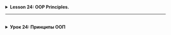 <details style="padding-top: 18px">
  <summary><b>Lesson 24: OOP Principles.</b></summary>

<details style="padding-top: 18px">
  <summary><b>Lesson 23: OOP Principles. Encapsulation</b></summary>

<details style="padding-top: 18px">
  <summary>1. What is Encapsulation?</summary>

## **What is Encapsulation?**

### **Definition and Importance of Encapsulation**

🔹 **Encapsulation** is one of the key principles of OOP, which means **hiding internal object data** and **restricting
access to it**.

The main goals of encapsulation:  
✔️ **Data Protection** – preventing direct modification of important object fields.  
✔️ **Access Control** – data can only be changed through methods.  
✔️ **Code Flexibility** – internal logic can be modified without affecting other parts of the code.

**Example without encapsulation (bad practice):**

```java
class BankAccount {
    String owner;
    double balance;
}
```

Here, **balance** is public and can be changed from outside without restrictions:

```java
BankAccount account = new BankAccount();
account.balance =-1000; // Error: Can set a negative balance!
```

To prevent such issues, we use **encapsulation**.

### **Analogy: File Access on a Computer**

Imagine your computer is a **class**, and the files on it have **different access levels**:

| **Modifier** | **Analogy on a Computer**                                 | **Who Can Open the File?**          |
|--------------|-----------------------------------------------------------|-------------------------------------|
| `private`    | **Personal documents**                                    | Only the computer owner             |
| `default`    | **Work files in a local network**                         | Only colleagues in the same network |
| `protected`  | **Shared folder with a password**                         | Family members or selected users    |
| `public`     | **File on the internet (Google Docs with public access)** | Anyone on the internet              |

🔹 **Examples:**

- **`private`** – Your personal diary, which no one can open without a password.
- **`default`** – Files in an office network, accessible only to employees.
- **`protected`** – Family photos in the cloud, available only with a password.
- **`public`** – An open article on the internet, accessible to everyone.

### **Protecting Data with Access Modifiers**

In Java, **access modifiers** are used for encapsulation, controlling which parts of the code can interact with an
object's fields and methods.

| **Modifier** | **Accessible Inside Class** | **Accessible Inside Package** | **Accessible in Subclasses** | **Accessible in Other Classes** |
|--------------|-----------------------------|-------------------------------|------------------------------|---------------------------------|
| `private`    | ✅ Yes                       | ❌ No                          | ❌ No                         | ❌ No                            |
| `default`    | ✅ Yes                       | ✅ Yes                         | ❌ No                         | ❌ No                            |
| `protected`  | ✅ Yes                       | ✅ Yes                         | ✅ Yes                        | ❌ No                            |
| `public`     | ✅ Yes                       | ✅ Yes                         | ✅ Yes                        | ✅ Yes                           |

**How to properly protect data?**  
✔️ Use `private` for fields (so they cannot be modified directly).  
✔️ Provide access to data via **getters and setters**.  
✔️ Allow modifications only through methods with validation.

Example of **data encapsulation** in the `BankAccount` class:

```java
class BankAccount {
    private String owner;
    private double balance;

    public BankAccount(String owner, double initialBalance) {
        this.owner = owner;
        if (initialBalance >= 0) {
            this.balance = initialBalance;
        } else {
            this.balance = 0;
            System.out.println("Balance cannot be negative. Set to 0.");
        }
    }

    public double getBalance() {
        return balance;
    }

    public void deposit(double amount) {
        if (amount > 0) {
            balance += amount;
            System.out.println("Deposited: " + amount);
        } else {
            System.out.println("Deposit amount must be positive.");
        }
    }

    public void withdraw(double amount) {
        if (amount > 0 && amount <= balance) {
            balance -= amount;
            System.out.println("Withdrawn: " + amount);
        } else {
            System.out.println("Insufficient funds or invalid amount.");
        }
    }
}
```

Now, `balance` cannot be modified directly:

```java
BankAccount account = new BankAccount("Alice", 500);
account.

deposit(200);
account.

withdraw(1000); // Error: Insufficient funds
```

---

### **Real-World Analogy: Bank Account**

Imagine you have a **bank account**.

- You **cannot** simply set the balance by writing `balance = 100000;`
- The balance can **increase** only through deposits.
- The balance can **decrease** only through withdrawals.
- You cannot go into negative balance unless the bank allows overdrafts.

🔹 **The `BankAccount` class works the same way!** It hides `balance` and allows access to it **only through methods**
that validate operations.

## **Summary**

✅ **Encapsulation** protects data and controls access to it.  
✅ Class fields should be `private`, and access to them should be provided through methods.  
✅ **Analogy** – a bank account: access to the balance is only possible through transactions.

</details>

--------

<details style="padding-top: 18px">
  <summary>2. Access Modifiers in Java</summary>

## **Access Modifiers in Java**

### **What Are Access Modifiers?**
🔹 **Access modifiers** are keywords in Java that define **the level of visibility and accessibility** of classes, methods, and fields in a program.

**Why are they important?**  
✔️ Allow **control over data access**.  
✔️ Protect **internal class logic** from misuse.  
✔️ Improve **code structure and readability**.

Java provides **four main access modifiers**:

| **Modifier**  | **Visible Inside Class** | **Visible in Package** | **Visible in Subclasses** | **Visible in Other Classes** |
|--------------|----------------------|----------------------|----------------------|----------------------|
| `private`    | ✅ Yes | ❌ No | ❌ No | ❌ No |
| `default` (no modifier) | ✅ Yes | ✅ Yes | ❌ No | ❌ No |
| `protected`  | ✅ Yes | ✅ Yes | ✅ Yes | ❌ No |
| `public`     | ✅ Yes | ✅ Yes | ✅ Yes | ✅ Yes |

---

### **Explanation of Modifiers with Examples**

#### **1. `private` – Full Control Inside the Class**
🔹 **Accessible only within the class itself**.  
🔹 Completely **hides data** from other classes.  
🔹 Used to **protect important data**, such as passwords or account balances.

**Example:**
```java
class User {
    private String password;

    public User(String password) {
        this.password = password;
    }

    private void encryptPassword() {
        System.out.println("Encrypting password...");
    }
}
```

**❌ Error: You cannot access `password` or call `encryptPassword()` from another class.**

---

#### **2. `default` (package-private) – Access Within the Same Package**
🔹 **Accessible within the same package**, but **not in other packages**.  
🔹 If **no modifier is specified**, `default` is used.  
🔹 Useful for classes that should interact **only within a module**.

**Example:**
```java
class PackageClass {
    String message = "Accessible only within this package!";
}
```

If another class **in the same package** tries to access `message`, it will work:  
```java
PackageClass obj = new PackageClass();
System.out.println(obj.message); // Works!
```

However, if the class is in **a different package**, access **will not be allowed**.

---

#### **3. `protected` – Access in Package + Inheritance**
🔹 Accessible to **all classes in the package** + **subclasses in other packages**.  
🔹 Allows **protected inheritance**: data is hidden from others but available to child classes.

**Example:**
```java
class Parent {
    protected String familySecret = "Family secret";
}
```

```java
class Child extends Parent {
    void revealSecret() {
        System.out.println(familySecret); // Works!
    }
}
```

If `Child` is in **a different package** but **inherits from Parent**, it can access `protected` fields.

---

#### **4. `public` – Full Access Anywhere**
🔹 **Accessible in any class and package**.  
🔹 Used for **public APIs and interfaces** that should be available everywhere.

**Example:**
```java
public class PublicClass {
public String greeting = "Hello, world!";
}
```

Any code can access `greeting`:  
```java
PublicClass obj = new PublicClass();
System.out.println(obj.greeting); // Works!
```

---

### **When and Why to Use Each Modifier?**

| **Modifier**  | **When to Use?** |
|--------------|--------------------------|
| `private`    | For **hidden data**, such as passwords, balances, internal methods. |
| `default`    | When a class or method **should not be visible outside the package**. |
| `protected`  | When you need to **allow subclass access** but hide from others. |
| `public`     | When **a method or class should be accessible to everyone** (e.g., API). |

---

## **Summary**
✅ **Access modifiers** manage data visibility in Java.  
✅ **`private`** protects data inside the class.  
✅ **`default`** works only within the same package.  
✅ **`protected`** is accessible to subclasses, even in other packages.  
✅ **`public`** allows unrestricted access everywhere.

🚀 **Next, we'll practice choosing the right access modifiers for various classes!**


<details style="padding-top: 18px">
  <summary>Practice</summary>

### **Task: Choose the Right Access Modifiers**

Below are several classes with fields that currently have no access modifiers.  
Your task is to **assign appropriate modifiers (`public`, `private`, `protected`)** based on logic and encapsulation
principles.

---

```java
// TODO: Assign access modifiers to the fields based on best practices.

class UserAccount {
    String username;
    String password;
    String email;
    int age;
}
```

---

```java
// TODO: Assign access modifiers to the fields.

class BankAccount {
    String accountNumber;
    double balance;
    String ownerName;
}
```

---

```java
// TODO: Assign access modifiers to the fields.

class Product {
    String name;
    double price;
    int stock;
}
```

---

```java
// TODO: Assign access modifiers to the fields.

class Car {
    String brand;
    String model;
    int speed;
    double fuelLevel;
}
```

---

```java
// TODO: Assign access modifiers to the fields.

class LibraryBook {
    String title;
    String author;
    boolean isAvailable;
    String borrowerName;
}
```

---

```java
// TODO: Assign access modifiers to the fields.

class Order {
    int orderId;
    String customerName;
    double totalAmount;
    String status;
}
```

---

```java
// TODO: Assign access modifiers to the fields.

class Flight {
    String flightNumber;
    String destination;
    int availableSeats;
    String departureTime;
}
```

---

```java
// TODO: Assign access modifiers to the fields.

class ChatMessage {
    String sender;
    String receiver;
    String text;
    String timestamp;
}
```

---

### **Instructions:**

1. Review the fields in each class and decide which ones should be **`private`**, **`protected`**, or **`public`**.
2. Consider **which fields should be hidden (private)** and which should remain accessible.
3. Modify the classes accordingly.

🚀 **This exercise will help you understand how to properly encapsulate data in Java!**
</details>
</details>

--------

<details style="padding-top: 18px">
  <summary><b>3. Getters and Setters</b></summary>

## **Getters and Setters in Java**

### **Why is Direct Access to Fields Bad Practice?**

🔹 **Direct access to fields (`public`) breaks encapsulation** and allows uncontrolled modifications.  
🔹 If fields are public, **any class can change them without restrictions**, leading to potential errors.  
🔹 Getters and setters **allow validation** before changing field values.

**Example of Bad Practice (No Encapsulation):**  
```java
class BankAccount {
    public double balance;
}
```

Here, any class can modify `balance` without control:  
```java
BankAccount account = new BankAccount();
account.balance = -1000; // ❌ Incorrect! The balance should not be negative.
```

To avoid such problems, **we use getters and setters**.

---

### **Implementing Getters and Setters**

🔹 **Getter (`get`)** – a method that allows reading the value of a private field.  
🔹 **Setter (`set`)** – a method that allows modifying the value with validation.

**Example: Correct Implementation Using Getters and Setters**  
```java
class BankAccount {
private double balance;

    public double getBalance() { // Getter
        return balance;
    }

    public void setBalance(double balance) { // Setter
        if (balance >= 0) {
            this.balance = balance;
        } else {
            System.out.println("❌ Balance cannot be negative!");
        }
    }
}
```

Now, an external class **cannot** modify `balance` directly but can use `setBalance()`, which includes validation.

**Usage:**  
```java
BankAccount account = new BankAccount();
account.setBalance(500);  // ✅ Correct
account.setBalance(-100); // ❌ Will print "Balance cannot be negative!"
System.out.println(account.getBalance()); // Prints 500
```



### **Example: `BankAccount` with Controlled Balance Modification**

A more advanced example where we also add `deposit()` and `withdraw()` methods.

```java
class BankAccount {
private double balance;

    public BankAccount(double initialBalance) {
        if (initialBalance >= 0) {
            this.balance = initialBalance;
        } else {
            System.out.println("❌ Initial balance cannot be negative. Setting to 0.");
            this.balance = 0;
        }
    }

    public double getBalance() { // Getter
        return balance;
    }

    public void deposit(double amount) {
        if (amount > 0) {
            balance += amount;
            System.out.println("✅ Deposited: " + amount);
        } else {
            System.out.println("❌ Deposit amount must be positive.");
        }
    }

    public void withdraw(double amount) {
        if (amount > 0 && amount <= balance) {
            balance -= amount;
            System.out.println("✅ Withdrawn: " + amount);
        } else {
            System.out.println("❌ Insufficient funds or invalid amount.");
        }
    }
}
```

**Usage:**  
```java
BankAccount account = new BankAccount(100);
account.deposit(50);
account.withdraw(200); // ❌ Insufficient funds
System.out.println("Balance: " + account.getBalance()); // ✅ 150
```

---

## **Summary**
✅ **Getters** allow reading private fields safely.  
✅ **Setters** validate data before modifying fields.  
✅ Encapsulation prevents **direct field modification**, reducing errors.

</details>

-------

<details style="padding-top: 18px">
  <summary><b>4. Practice: Getters, Setters, and `this`</b></summary>

## **Task: Implement Getters and Setters**

### **Exercise Goals**
✔️ Learn to use **getters and setters** to access private fields.  
✔️ Understand how **validation** in setters helps protect data.  
✔️ Practice using **the `this` keyword** to distinguish local variables from class fields.

---

### **Part 1: Basic Getters and Setters**
🔹 In the first two classes, you need to **implement simple getters and setters** without validation.

---

```java
// TODO: Add getters and setters for all fields.
class Book {
    private String title;
    private String author;
    private int pages;
}
```

---

```java
// TODO: Add getters and setters for all fields.
class User {
    private String username;
    private String email;
    private int age;
}
```

---

### **Part 2: Getters, Setters, and Validation**
🔹 In the next classes, you need to **implement getters and setters with validation**.

---

```java
// TODO: Implement getters and setters with validation.
// 1. The `balance` field cannot be negative.
// 2. The `accountNumber` field should not be changed after the object is created.
class BankAccount {
    private String accountNumber;
    private double balance;
}
```

---

```java
// TODO: Implement getters and setters with validation.
// 1. The `temperature` field must be within the range of -100 to 100 degrees.
// 2. The `condition` field can only be "Sunny", "Rainy", "Cloudy", or "Snowy".
class WeatherReport {
    private double temperature;
    private String condition;
}
```

---

```java
// TODO: Implement getters and setters with validation.
// 1. The `rating` field must be between 1 and 5.
// 2. The `reviewText` field cannot be empty.
class ProductReview {
    private String productName;
    private int rating;
    private String reviewText;
}
```

---

## **Instructions**
1. **Add getters and setters** in each class.
2. **In the first two classes (`Book`, `User`), getters and setters should simply return and set values.**
3. **In the other classes (`BankAccount`, `WeatherReport`, `ProductReview`), add validation in setters.**
4. Use **`this`** in setters to differentiate local variables from class fields.

</details>
</details>

<details style="padding-top: 18px">
  <summary><b>Lesson 24: OOP Principles. Inheritance</b></summary>

<details style="padding-top: 18px">
  <summary>1. What is Inheritance?</summary>

## **What is Inheritance?**

### **Theoretical Foundations of Inheritance**

🔹 **Inheritance** is one of the four key principles of Object-Oriented Programming (OOP). It allows **creating new classes based on existing ones**, reusing their properties and methods.

🔹 In Java, inheritance is implemented using the **`extends` keyword**. This means that a new class (child class) **inherits** functionality from a parent class while also being able to add its own unique methods and properties.

---

### **Why is Inheritance Important?**

🟢 **1. Reducing Code Duplication**  
Imagine you have multiple classes describing similar objects. Instead of copying the same code into each of them, you can extract **common properties and methods** into a parent class.

🟢 **2. Logical Grouping of Objects**  
Inheritance helps structure the code by creating a **class hierarchy**, making the program more readable and understandable.

🟢 **3. Easier Maintenance and Scalability**  
If you need to modify a common behavior, you can simply **change the code in the parent class**, and the update will automatically apply to all child classes.

🟢 **4. Ability to Override Behavior**  
A child class can **modify (override) the methods of the parent class** if it needs to function differently.

---

### **How Is Inheritance Used?**

Suppose we are developing a system for managing **smart devices**, such as smartphones, tablets, and smartwatches.  
All of these devices share **common characteristics** (screen, battery, processor) and **functions** (turning on/off).

**How can we describe them?**  
❌ **Without inheritance:** We would have to duplicate the code in each class.  
✔ **With inheritance:** We can create a **base class `SmartDevice`** and then extend it with  
`Smartphone`, `Tablet`, and `SmartWatch`.

---

### **Real-Life Analogy: Smart Devices**

📱 **Smartphones**, ⌚ **smartwatches**, and 💻 **tablets** are all **smart devices** that share **common properties**:

- **Screen**
- **Processor**
- **Operating system**
- **Battery charging capability**

However, each of them has **unique functions**:

- **Smartphone** – can make calls.
- **Tablet** – ideal for working with documents and drawing.
- **Smartwatch** – tracks physical activity.

We can create a **general `SmartDevice` class** and then extend it with **`Smartphone`**, **`Tablet`**, and **`SmartWatch`**, adding additional methods specific to each.

---

### **Conclusion**

✅ **Inheritance** helps eliminate code duplication and simplifies program maintenance.  
✅ **It helps group classes** into a logical structure.  
✅ **It simplifies functional expansion** – new devices can be added easily by inheriting from `SmartDevice`.  
✅ **It allows modifying general logic** in one place – a change in the parent class automatically affects all child classes.

</details>

-------

<details style="padding-top: 18px">
  <summary>2. Implementing Inheritance in Java</summary>

## **Implementing Inheritance in Java**

### **The `extends` Keyword: How to Create a Subclass**

🔹 In Java, inheritance is implemented using the **`extends` keyword**, which indicates that **a new class (child class) inherits functionality from a parent class**.  
🔹 The child class receives **all public and protected (`protected`) fields and methods** from the parent class.  
🔹 The child class can:  
✔ **Use** inherited properties and methods.  
✔ **Extend** the parent class with new properties and methods.  
✔ **Override** (modify) inherited methods if different behavior is needed.

**Basic inheritance syntax:**
```java
class ParentClass {
// Fields and methods of the parent class
}

class ChildClass extends ParentClass {
// Additional properties and methods of the child class
}
```

---

### **Inheriting Fields and Methods from a Superclass**

Let's assume we have a **base class `SmartDevice`**, which defines the essential characteristics of smart devices.  
All **smartphones, tablets, and smartwatches** have **a brand, model, and basic power-on functionality**.

**Parent class `SmartDevice`:**
```java
class SmartDevice {
    String brand;
    String model;

    void powerOn() {
        System.out.println(model + " is turning on...");
    }
}
```
Now, we will create **child classes** that inherit this functionality and add their own features.

---

### **Example: `SmartDevice` and Its Subclasses (`Smartphone`, `Tablet`, `SmartWatch`)**

**1. Inheriting `Smartphone` from `SmartDevice`**  
A smartphone can **make calls**, while also inheriting all properties and methods of `SmartDevice`.

```java
class Smartphone extends SmartDevice {
    void makeCall(String number) {
        System.out.println("Calling " + number);
    }
}
```

**2. Inheriting `Tablet` from `SmartDevice`**  
A tablet inherits `SmartDevice` properties and adds a feature to draw on the screen.

```java
class Tablet extends SmartDevice {
    void drawOnScreen() {
        System.out.println("Drawing on the screen...");
    }
}
```

**3. Inheriting `SmartWatch` from `SmartDevice`**  
A smartwatch can display the time while also inheriting basic characteristics.

```java
class SmartWatch extends SmartDevice {
    void showTime() {
        System.out.println("Current time: 12:30");
    }
}
```

---

### **Using Inheritance in a Program**

Now, let's create objects of different devices and test their functionality.

```java
public class Main {
    public static void main(String[] args) {
        Smartphone phone = new Smartphone();
        phone.brand = "Samsung";
        phone.model = "Galaxy S22";
        phone.powerOn(); // Method from the parent class
        phone.makeCall("+123456789"); // Method from the child class

        Tablet tablet = new Tablet();
        tablet.brand = "Apple";
        tablet.model = "iPad Pro";
        tablet.powerOn();
        tablet.drawOnScreen();

        SmartWatch watch = new SmartWatch();
        watch.brand = "Garmin";
        watch.model = "Forerunner 955";
        watch.powerOn();
        watch.showTime();
    }
}
```

**Console Output:**
```  
Galaxy S22 is turning on...  
Calling +123456789  
iPad Pro is turning on...  
Drawing on the screen...  
Forerunner 955 is turning on...  
Current time: 12:30  
```

---

### **Summary**
✅ **The `extends` keyword** allows creating child classes that inherit the properties and methods of a parent class.  
✅ **Objects of child classes can use inherited methods and add new ones.**  
✅ **The example with `SmartDevice`** demonstrated how to easily expand the functionality of a base class.

🚀 **Next, we will explore how to override inherited methods and use the `super` keyword!**
</details>

--------

<details style="padding-top: 18px">
  <summary>3. Multilevel Inheritance</summary>

## **Multilevel Inheritance**

### **What is Multilevel Inheritance?**

🔹 **Multilevel inheritance** is when **one subclass inherits from another**, creating a **chain of classes**.  
🔹 Each successive class **extends or modifies the functionality** of the previous one while inheriting all its properties and methods.  
🔹 Java allows **deep inheritance hierarchies**, but excessively long chains can make the code harder to manage.

---

### **When to Use Multilevel Inheritance?**

✅ When **classes are logically related** and extend each other's functionality.  
✅ When **code duplication needs to be minimized** by structuring classes properly.  
✅ When each level of inheritance **adds a new layer of functionality**.

❌ **Avoid multilevel inheritance** if simpler inheritance is sufficient. Deep hierarchies can make maintenance more difficult.

---

### **How `Smartphone` Can Inherit `MusicPlayer` and `Camera`**

Let’s consider an example with smart devices.  
A smartphone **can play music (MusicPlayer)** and **take photos (Camera)**.

However, Java **does not support multiple inheritance for classes**.  
Solution: **Use multilevel inheritance**, where:

- `MusicPlayer` – the base class that plays music.
- `Camera` extends `MusicPlayer` and adds photography functionality.
- `SmartDevice` extends `Camera` and contains common smart device functions.
- `Smartphone` extends `SmartDevice`, combining all features.

```
MusicPlayer → Camera → SmartDevice → Smartphone

```

---

### **Example: Multilevel Inheritance in Code**

#### **1. Base Class `MusicPlayer`**
This class handles music playback.

```java
class MusicPlayer {
    void playMusic() {
        System.out.println("Playing music...");
    }
}
```

---

#### **2. Class `Camera`, Inheriting from `MusicPlayer`**
Adds the ability to take photos while keeping music playback.

```java
class Camera extends MusicPlayer {
    void takePhoto() {
        System.out.println("Photo taken!");
    }
}
```

---

#### **3. Class `SmartDevice`, Inheriting from `Camera`**
Adds common properties of all smart devices.

```java
class SmartDevice extends Camera {
    String brand;
    String model;

    void powerOn() {
        System.out.println(model + " is turning on...");
    }
}
```

---

#### **4. Class `Smartphone`, Inheriting from `SmartDevice`**
The final class that combines all functionalities.

```java
class Smartphone extends SmartDevice {
    void makeCall(String number) {
        System.out.println("Calling " + number);
    }
}
```

---

### **Using Multilevel Inheritance**

Now, let's create a `Smartphone` object and test all the functions inherited from different classes.

```java
public class Main {
    public static void main(String[] args) {
        Smartphone phone = new Smartphone();
        phone.brand = "Samsung";
        phone.model = "Galaxy S22";

        phone.powerOn();    // Method from SmartDevice
        phone.playMusic();  // Method from MusicPlayer
        phone.takePhoto();  // Method from Camera
        phone.makeCall("+123456789");  // Method from Smartphone
    }
}
```

**Console Output:**
```  
Galaxy S22 is turning on...  
Playing music...  
Photo taken!  
Calling +123456789  
```

---

### **Summary**
✅ **Multilevel inheritance** allows building **logical hierarchies**, where each class extends the previous one.  
✅ **The class chain** `MusicPlayer → Camera → SmartDevice → Smartphone` demonstrates how to combine functions in a single class.  
✅ **Each level adds new functionality**, making code reuse easier.

🚀 **Next, we will explore method overriding using `super`!**
</details>

--------

<details style="padding-top: 18px">
  <summary>4. Method Overriding and the `super` Keyword</summary>

## **Method Overriding and the `super` Keyword**

### **What is Method Overriding?**

🔹 **Overriding** is a process where **a child class changes the implementation of a method inherited from a parent class**.  
🔹 It is used when the method’s behavior in the parent class **is not suitable** for the child class.  
🔹 The method in the child class **must have the same name, parameters, and return type**, but with a different implementation.  
🔹 In Java, the `@Override` annotation is recommended (but not mandatory) when overriding a method.

**Example syntax:**
```java
class Parent {
    void showMessage() {
        System.out.println("Message from the parent class");
    }
}

class Child extends Parent {
    @Override
    void showMessage() {
        System.out.println("Message from the child class");
    }
}
```

---

### **Using `super` to Call Parent Class Methods**

🔹 The **`super`** keyword allows a child class to **call a method from the parent class**, even if it has been overridden.  
🔹 `super` can be used **inside an overridden method** to preserve part of the parent class’s functionality.  
🔹 It can also be used in **constructors** to call the parent class’s constructor.

---

### **Example: Overriding `takePhoto()` in `Smartphone` While Keeping `Camera` Functionality**

In the previous example, the `Camera` class **can take photos**, but `Smartphone` should be able to **apply filters** when taking a picture.

We use **`super.takePhoto()`** to first execute the parent class’s method and then add new functionality.

#### **1. Parent Class `Camera`**
```java
class Camera {
    void takePhoto() {
        System.out.println("Photo taken!");
    }
}
```

---

#### **2. Child Class `Smartphone`, Overriding `takePhoto()`**
```java
class Smartphone extends Camera {
    @Override
    void takePhoto() {
        super.takePhoto(); // Calls the parent class's method
        System.out.println("Filter applied to the photo!");
    }
}
```

---

### **Using `super` in Constructors**

🔹 The **`super()`** keyword is used to call **a parent class constructor** from the child class.  
🔹 This is useful when the parent class **requires mandatory parameters** that need to be passed when creating an object.

#### **Example: `SmartDevice` with a Constructor**
```java
class SmartDevice {
    String brand;
    String model;

    SmartDevice(String brand, String model) {
        this.brand = brand;
        this.model = model;
    }
}
```
---

#### **Child Class `Smartphone`, Using `super()` in the Constructor**
```java
class Smartphone extends SmartDevice {
    Smartphone(String brand, String model) {
        super(brand, model); // Calls the parent class constructor
    }

    void showInfo() {
        System.out.println("Device: " + brand + " " + model);
    }
}
```

---

### **Using Overridden Methods and `super` in a Program**
```java
public class Main {
    public static void main(String[] args) {
        Smartphone phone = new Smartphone("Apple", "iPhone 15");
        phone.showInfo(); // Displays device information

        phone.takePhoto(); // Overridden method with super call
    }
}
```

**Console Output:**
```  
Device: Apple iPhone 15  
Photo taken!  
Filter applied to the photo!  
```

---

### **Summary**
✅ **Methods can be overridden in a child class** if their logic needs to be modified.  
✅ **The `super` keyword** allows calling a **parent class method**, preserving its behavior.  
✅ **`super()` in constructors** helps pass parameters from a child class to a parent class.



<details style="padding-top: 18px">
  <summary>Task 1: Employee Management System</summary>

## **Task: Inheritance in a Corporate System**

🔹 In this task, you need to create a class hierarchy describing employees in a company.  
🔹 **Step 1:** Create a base class `Employee`, which will contain general characteristics.  
🔹 **Step 2:** Create subclasses `Manager`, `Developer`, and `Intern`, adding specific properties and methods.  
🔹 **Step 3:** Override the `work()` method in each subclass.

---

### **Step 1: Creating the Base Class `Employee`**
✔ Fields: `name` (employee name), `position` (job title), and `salary` (salary).  
✔ Method `work()`, which simply prints `"The employee is performing their duties."`.

---

### **Step 2: Creating Subclasses `Manager`, `Developer`, `Intern`**
✔ `Manager` – adds `teamSize` (number of team members) and a method `conductMeeting()`.  
✔ `Developer` – adds `programmingLanguage` (programming language).  
✔ `Intern` – adds `internshipDuration` (internship duration in months).

---

### **Step 3: Overriding the `work()` Method**
✔ `Manager`’s `work()` method prints `"The manager is leading the team and conducting meetings."`.  
✔ `Developer`’s `work()` method prints `"The developer is writing code in {programming_language}."`.  
✔ `Intern`’s `work()` method prints `"The intern is learning and assisting the team."`.

🚀 **Bonus:**  
✔ In `Manager`, use `super.work()` so that `"The employee is performing their duties."` is printed first, followed by `"The manager is leading the team."`.  
✔ Create multiple employee objects of different types and call `work()` on them.

</details>


<details style="padding-top: 18px">
  <summary>Task 2: Online Store System</summary>

## **Task: Inheritance in an Online Store**

🔹 In this task, you need to create a class hierarchy modeling a product system for an online store.  
🔹 **Step 1:** Create a base class `Product` that contains general product properties.  
🔹 **Step 2:** Create subclasses `Electronics`, `Clothing`, and `Grocery`, adding unique characteristics.  
🔹 **Step 3:** Override the `applyDiscount()` method in each subclass.

---

### **Step 1: Creating the Base Class `Product`**
✔ Fields: `name` (product name) and `price` (product price).  
✔ Method `applyDiscount()`, which prints `"No discount applied."`.

---

### **Step 2: Creating Subclasses `Electronics`, `Clothing`, `Grocery`**
✔ `Electronics` – adds `warranty` (warranty period in years).  
✔ `Clothing` – adds `size` (size) and `color` (color).  
✔ `Grocery` – adds `expirationDate` (expiration date).

---

### **Step 3: Overriding the `applyDiscount()` Method**
✔ `Electronics`’s `applyDiscount()` reduces the price by 10%.  
✔ `Clothing`’s `applyDiscount()` reduces the price by 20% if it's a sale season.  
✔ `Grocery`’s `applyDiscount()` reduces the price by 50% if the expiration date is approaching.

🚀 **Bonus:**  
✔ Use `super.applyDiscount()` so that the parent class method is called first.  
✔ Create an array of `Product[]`, add different product types, and apply discounts to them.

</details>
</details>
</details>

</details>


---------

<details style="padding-top: 18px">
  <summary><b>Урок 24: Принципы ООП </b></summary>

<details style="padding-top: 18px">
  <summary><b>Урок 23: Принципы ООП. Инкапсуляция </b></summary>

<details style="padding-top: 18px">
  <summary><b>1. Что такое инкапсуляция? </b></summary>

## **Что такое инкапсуляция?**

### **Определение и важность инкапсуляции**

🔹 **Инкапсуляция** – это один из ключевых принципов ООП, который означает **скрытие внутренних данных объекта** и *
*ограничение доступа к ним**.

Основные цели инкапсуляции:  
✔️ **Защита данных** – исключение прямого изменения важных полей объекта.  
✔️ **Контроль доступа** – изменение данных происходит только через методы.  
✔️ **Гибкость кода** – можно менять внутреннюю логику класса без влияния на остальной код.

**Пример без инкапсуляции (плохая практика):**

```java
class BankAccount {
    String owner;
    double balance;
}
```

Здесь **balance** открыт, и его можно изменить извне без ограничений:

```java
BankAccount account = new BankAccount();
account.balance =-1000; // Ошибка: можно установить отрицательный баланс!
```

Чтобы избежать таких проблем, используют **инкапсуляцию**.

### **Аналогия: Доступ к файлам на компьютере**

Представьте, что ваш компьютер — это **класс**, а файлы на нём имеют **разные уровни доступа**:

| **Модификатор** | **Аналогия в компьютере**                              | **Кто может открыть файл?**                |
|-----------------|--------------------------------------------------------|--------------------------------------------|
| `private`       | **Личные документы**                                   | Только владелец компьютера                 |
| `default`       | **Рабочие файлы в локальной сети**                     | Только коллеги в одной сети                |
| `protected`     | **Общий диск с паролем**                               | Доступен семье или избранным пользователям |
| `public`        | **Файл в интернете (Google Docs с открытым доступом)** | Любой пользователь сети                    |

🔹 **Примеры:**

- **`private`** – ваш личный дневник, который никто не может открыть без пароля.
- **`default`** – файлы в офисной сети, доступные только сотрудникам компании.
- **`protected`** – семейные фото в облаке, доступные только по паролю.
- **`public`** – открытая статья в интернете, доступная всем.

### **Защита данных с помощью модификаторов доступа**

В Java для инкапсуляции используются **модификаторы доступа**, которые контролируют, какие части кода могут
взаимодействовать с полями и методами объекта.

| **Модификатор** | **Доступен внутри класса** | **Доступен внутри пакета** | **Доступен в подклассах** | **Доступен в других классах** |
|-----------------|----------------------------|----------------------------|---------------------------|-------------------------------|
| `private`       | ✅ Да                       | ❌ Нет                      | ❌ Нет                     | ❌ Нет                         |
| `default`       | ✅ Да                       | ✅ Да                       | ❌ Нет                     | ❌ Нет                         |
| `protected`     | ✅ Да                       | ✅ Да                       | ✅ Да                      | ❌ Нет                         |
| `public`        | ✅ Да                       | ✅ Да                       | ✅ Да                      | ✅ Да                          |

**Как правильно защитить данные?**  
✔️ Использовать `private` для полей (чтобы нельзя было изменить их напрямую).  
✔️ Доступ к данным делать через **геттеры и сеттеры**.  
✔️ Разрешать изменение данных только через методы с проверками.

Пример **инкапсуляции данных** в классе `BankAccount`:

```java
class BankAccount {
    private String owner;
    private double balance;

    public BankAccount(String owner, double initialBalance) {
        this.owner = owner;
        if (initialBalance >= 0) {
            this.balance = initialBalance;
        } else {
            this.balance = 0;
            System.out.println("Баланс не может быть отрицательным. Установлено 0.");
        }
    }

    public double getBalance() {
        return balance;
    }

    public void deposit(double amount) {
        if (amount > 0) {
            balance += amount;
            System.out.println("Баланс пополнен на " + amount);
        } else {
            System.out.println("Сумма для пополнения должна быть положительной.");
        }
    }

    public void withdraw(double amount) {
        if (amount > 0 && amount <= balance) {
            balance -= amount;
            System.out.println("Снято " + amount);
        } else {
            System.out.println("Недостаточно средств или некорректная сумма.");
        }
    }

}
```

Теперь нельзя просто так изменить `balance`:

```java
BankAccount account = new BankAccount("Alice", 500);
account.

deposit(200);
account.

withdraw(1000); // Ошибка: недостаточно средств
```

---

### **Аналогия из реального мира: банковский счёт**

Представьте, что у вас есть **банковский счёт**.

- Вы **не можете** просто так изменить баланс, написав `balance = 100000;`
- Баланс можно **увеличить** только через пополнение.
- Баланс можно **уменьшить** только через снятие.
- Нельзя уйти в минус, если банк не разрешает овердрафт.

🔹 **Класс `BankAccount` работает так же!** Он скрывает `balance` и даёт доступ к нему **только через методы**, которые
проверяют, можно ли выполнить операцию.

---

## **Вывод**

✅ **Инкапсуляция** защищает данные и контролирует доступ к ним.  
✅ Поля класса делают `private`, а доступ к ним организуют через методы.  
✅ **Аналогия** – банковский счёт: доступ к балансу возможен только через операции.

</details>



--------

<details style="padding-top: 18px">
  <summary><b>2. Модификаторы доступа в Java </b></summary>

## **Модификаторы доступа в Java**

### **Что такое модификаторы доступа?**

🔹 **Модификаторы доступа** (Access Modifiers) – это ключевые слова в Java, которые определяют **уровень видимости и
доступности** классов, методов и полей внутри программы.

**Почему это важно?**  
✔️ Позволяют **контролировать доступ** к данным.  
✔️ Защищают **внутреннюю логику** класса от неправильного использования.  
✔️ Улучшают **структуру и читаемость кода**.

В Java есть **4 основных модификатора доступа**:

| **Модификатор**              | **Видимость в классе** | **Видимость в пакете** | **Видимость в подклассах** | **Видимость в других классах** |
|------------------------------|------------------------|------------------------|----------------------------|--------------------------------|
| `private`                    | ✅ Да                   | ❌ Нет                  | ❌ Нет                      | ❌ Нет                          |
| `default` (без модификатора) | ✅ Да                   | ✅ Да                   | ❌ Нет                      | ❌ Нет                          |
| `protected`                  | ✅ Да                   | ✅ Да                   | ✅ Да                       | ❌ Нет                          |
| `public`                     | ✅ Да                   | ✅ Да                   | ✅ Да                       | ✅ Да                           |

---

### **Разбор модификаторов с примерами**

#### **1. `private` – Полный контроль внутри класса**

🔹 **Доступен только внутри самого класса**.  
🔹 Полностью **скрывает данные** от других классов.  
🔹 Используется для **защиты важных данных**, например, пароля или баланса.

**Пример:**
```java
class User {
private String password;

    public User(String password) {
        this.password = password;
    }

    private void encryptPassword() { 
        System.out.println("Шифрование пароля...");
    }

}
```

**❌ Ошибка: нельзя получить доступ к `password` или вызвать `encryptPassword()` из другого класса.**

---

#### **2. `default` (package-private) – Доступ в рамках пакета**

🔹 **Доступен внутри того же пакета**, но **не доступен в других пакетах**.  
🔹 Если **не указан модификатор**, по умолчанию используется `default`.  
🔹 Полезен для классов, которые должны взаимодействовать внутри одного модуля.

**Пример:**
```java
class PackageClass {
    String message = "Доступен только в этом пакете!";
}
```

Если другой класс из **того же пакета** попытается обратиться к `message`, он сможет это сделать:  
```java
PackageClass obj = new PackageClass();
System.out.println(obj.message); // Работает!
```

Но если класс находится **в другом пакете**, он **не сможет получить доступ**.

---

#### **3. `protected` – Доступ в пакете + наследование**

🔹 Доступен **всем классам внутри пакета** + **наследникам в других пакетах**.  
🔹 Позволяет **защищённое наследование**: данные скрыты от всех, кроме дочерних классов.

**Пример:**
```java
class Parent {
    protected String familySecret = "Секрет семьи";
}
```

```java
class Child extends Parent {
    void revealSecret() {
        System.out.println(familySecret); // Работает!
    }
}
```

Если `Child` находится в **другом пакете**, но **наследуется от Parent**, то он сможет получить доступ к `protected`
-полю.

---

#### **4. `public` – Полный доступ отовсюду**

🔹 Доступен **в любом классе и любом пакете**.  
🔹 Используется для **открытых API и интерфейсов**, которые должны быть доступны всем.

**Пример:**
```java
public class PublicClass {
    public String greeting = "Привет, мир!";
}
```

Любой код может получить доступ к `greeting`:  
```java
PublicClass obj = new PublicClass();
System.out.println(obj.greeting); // Работает!
```

---

### **Когда и зачем использовать каждый модификатор?**

| **Модификатор** | **Когда использовать?**                                                 |
|-----------------|-------------------------------------------------------------------------|
| `private`       | Для **скрытых данных**, например, паролей, баланса, внутренних методов. |
| `default`       | Если класс или метод **не должен быть виден за пределами пакета**.      |
| `protected`     | Если нужно **разрешить доступ подклассам**, но скрыть от остальных.     |
| `public`        | Если **метод или класс должен быть доступен всем** (например, API).     |

---

## **Вывод**

✅ **Модификаторы доступа** управляют видимостью данных в Java.  
✅ **`private`** защищает данные внутри класса.  
✅ **`default`** работает только в рамках одного пакета.  
✅ **`protected`** доступен наследникам, даже если они в другом пакете.  
✅ **`public`** позволяет использовать класс и его методы везде.

<details style="padding-top: 18px">
  <summary>4. Практика</summary>

### **Задание: Выбрать правильные модификаторы доступа**

Ниже представлены несколько классов с полями, у которых **пока нет модификаторов доступа**.  
Ваша задача — **назначить правильные модификаторы (`public`, `private`, `protected`)**, следуя принципам инкапсуляции.

---

```java
// TODO: Назначить модификаторы доступа для полей в соответствии с принципами инкапсуляции.

class UserAccount {
    String username;
    String password;
    String email;
    int age;
}
```

---

```java
// TODO: Назначить модификаторы доступа для полей.

class BankAccount {
    String accountNumber;
    double balance;
    String ownerName;
}
```

---

```java
// TODO: Назначить модификаторы доступа для полей.

class Product {
    String name;
    double price;
    int stock;
}
```

---

```java
// TODO: Назначить модификаторы доступа для полей.

class Car {
    String brand;
    String model;
    int speed;
    double fuelLevel;
}
```

---

```java
// TODO: Назначить модификаторы доступа для полей.

class LibraryBook {
    String title;
    String author;
    boolean isAvailable;
    String borrowerName;
}
```

---

```java
// TODO: Назначить модификаторы доступа для полей.

class Order {
    int orderId;
    String customerName;
    double totalAmount;
    String status;
}
```

---

```java
// TODO: Назначить модификаторы доступа для полей.

class Flight {
    String flightNumber;
    String destination;
    int availableSeats;
    String departureTime;
}
```

---

```java
// TODO: Назначить модификаторы доступа для полей.

class ChatMessage {
    String sender;
    String receiver;
    String text;
    String timestamp;
}
```

---

### **Инструкции:**

1. Просмотрите поля в каждом классе и решите, какие из них должны быть **`private`**, **`protected`** или **`public`**.
2. Подумайте, **какие поля следует скрыть (private)**, а какие оставить доступными.
3. Отредактируйте классы, добавив модификаторы доступа.

🚀 **Это упражнение поможет вам понять, как правильно инкапсулировать данные в Java!**
</details>
</details>

-------

<details style="padding-top: 18px">
  <summary><b>3. Геттеры, сеттеры и ключевое слово `this`</b></summary>

## **Геттеры и сеттеры в Java**

### **Почему прямой доступ к полям — плохая практика?**

🔹 **Прямой доступ к полям (`public`) нарушает инкапсуляцию** и позволяет неконтролируемо изменять данные.  
🔹 Если поля открыты, **любой класс может изменить их без ограничений**, что может привести к ошибкам.  
🔹 Геттеры и сеттеры **позволяют контролировать** изменение значений, добавляя валидацию.

**Пример плохой практики (без инкапсуляции):**  
```java
class BankAccount {
public double balance;
}
```

В этом случае любой класс может изменить `balance` без проверки:  
```java
BankAccount account = new BankAccount();
account.balance = -1000; // ❌ Ошибка! Баланс не может быть отрицательным.
```

Чтобы избежать подобных проблем, **используют геттеры и сеттеры**.

---

### **Реализация геттеров и сеттеров**

🔹 **Геттер (`get`)** – метод, который позволяет **прочитать значение** приватного поля.  
🔹 **Сеттер (`set`)** – метод, который **изменяет значение** с проверкой.

#### **Использование `this` в сеттерах**
🔹 Внутри сеттера часто используется **`this`**, чтобы различать локальную переменную и поле класса, если они имеют одинаковые имена.

**Пример: правильная реализация с использованием геттеров, сеттеров и `this`**  
```java
class BankAccount {
private double balance;

    public double getBalance() { // Геттер
        return balance;
    }

    public void setBalance(double balance) { // Сеттер
        if (balance >= 0) {
            this.balance = balance; // `this.balance` указывает на поле класса, `balance` — локальная переменная.
        } else {
            System.out.println("❌ Баланс не может быть отрицательным!");
        }
    }
}
```

Теперь внешний код **не может** напрямую изменить `balance`, а может использовать `setBalance()` с проверкой.

**Использование:**  
```java
BankAccount account = new BankAccount();
account.setBalance(500);  // ✅ Корректно
account.setBalance(-100); // ❌ Выведет "Баланс не может быть отрицательным!"
System.out.println(account.getBalance()); // Выведет 500
```

---

### **Пример: `BankAccount` с контролируемым изменением баланса**

Более сложный пример, где также добавлены методы `deposit()` и `withdraw()`, использующие `this`.

```java
class BankAccount {
private double balance;

    public BankAccount(double balance) {
        if (balance >= 0) {
            this.balance = balance; // Используем `this` для явного указания на поле класса
        } else {
            System.out.println("❌ Начальный баланс не может быть отрицательным. Установлен 0.");
            this.balance = 0;
        }
    }

    public double getBalance() { // Геттер
        return this.balance;
    }

    public void deposit(double amount) {
        if (amount > 0) {
            this.balance += amount;
            System.out.println("✅ Баланс пополнен на " + amount);
        } else {
            System.out.println("❌ Сумма пополнения должна быть положительной.");
        }
    }

    public void withdraw(double amount) {
        if (amount > 0 && amount <= this.balance) {
            this.balance -= amount;
            System.out.println("✅ Снято: " + amount);
        } else {
            System.out.println("❌ Недостаточно средств или некорректная сумма.");
        }
    }
}
```

**Использование:**  
```java
BankAccount account = new BankAccount(100);
account.deposit(50);
account.withdraw(200); // ❌ Недостаточно средств
System.out.println("Баланс: " + account.getBalance()); // ✅ 150
```

---

## **Что такое `this` и зачем он нужен?**

🔹 `this` – это **ссылка на текущий объект класса**, позволяющая:  
✔️ Различать локальные переменные и поля класса (например, `this.balance = balance`).  
✔️ Передавать текущий объект в методы других классов.  
✔️ Вызывать один конструктор внутри другого (`this(...)`).

**Пример: использование `this` в конструкторах**  
```java
class User {
private String username;
private int age;

    // Конструктор с двумя параметрами
    public User(String username, int age) {
        this.username = username;
        this.age = age;
    }

    // Конструктор по умолчанию вызывает другой конструктор через `this`
    public User() {
        this("Unknown", 18); // Вызывает другой конструктор
    }

    public void displayInfo() {
        System.out.println("Username: " + this.username + ", Age: " + this.age);
    }
}
```

**Использование:**  
```java
User user1 = new User("Alice", 25);
User user2 = new User(); // Будет использован конструктор по умолчанию

user1.displayInfo(); // ✅ Username: Alice, Age: 25
user2.displayInfo(); // ✅ Username: Unknown, Age: 18
```

---

## **Вывод**
✅ **Геттеры** позволяют безопасно получать значения приватных полей.  
✅ **Сеттеры** проверяют данные перед изменением полей.  
✅ **`this`** используется для явного указания на поля класса и вызова конструкторов.  
✅ Инкапсуляция защищает **данные от некорректных изменений**, уменьшая вероятность ошибок.

🚀 **Далее перейдём к практике, где будем реализовывать геттеры, сеттеры и `this` в разных классах!**
</details>

--------

<details style="padding-top: 18px">
  <summary><b>4. Практика: Геттеры, сеттеры и `this`</b></summary>

## **Задание: Реализовать геттеры и сеттеры**

### **Цель упражнения**
✔️ Научиться использовать **геттеры и сеттеры** для доступа к приватным полям.  
✔️ Понять, как **валидация** в сеттерах помогает защищать данные.  
✔️ Освоить применение **ключевого слова `this`** для различения локальных переменных и полей класса.

---

### **Часть 1: Простые геттеры и сеттеры**
🔹 В первых двух классах вам нужно **просто реализовать геттеры и сеттеры** без валидации.

```java
// TODO: Добавить геттеры и сеттеры для всех полей.
class Book {
    private String title;
    private String author;
    private int pages;
}
```

---

```java
// TODO: Добавить геттеры и сеттеры для всех полей.
class User {
    private String username;
    private String email;
    private int age;
}
```

---

### **Часть 2: Геттеры, сеттеры и валидация**
🔹 В следующих классах вам нужно **реализовать геттеры и сеттеры** с **валидацией значений**.

---

```java
// TODO: Реализовать геттеры и сеттеры с валидацией.
// 1. Поле `balance` не может быть отрицательным.
// 2. Поле `accountNumber` нельзя менять после создания объекта.
class BankAccount {
    private String accountNumber;
    private double balance;
}
```

---

```java
// TODO: Реализовать геттеры и сеттеры с валидацией.
// 1. Поле `temperature` должно быть в диапазоне от -100 до 100 градусов.
// 2. Поле `condition` может быть только "Sunny", "Rainy", "Cloudy" или "Snowy".
class WeatherReport {
    private double temperature;
    private String condition;
}
```

---

```java
// TODO: Реализовать геттеры и сеттеры с валидацией.
// 1. Поле `rating` должно быть от 1 до 5.
// 2. Поле `reviewText` не должно быть пустым.
class ProductReview {
    private String productName;
    private int rating;
    private String reviewText;
}
```

---

## **Инструкции**
1. **Добавьте геттеры и сеттеры** в каждый класс.
2. **В первых двух классах (`Book`, `User`) геттеры и сеттеры должны просто возвращать и устанавливать значения.**
3. **В остальных классах (`BankAccount`, `WeatherReport`, `ProductReview`) добавьте валидацию в сеттерах.**
4. Используйте **`this`** в сеттерах, чтобы отличать локальные переменные от полей класса.

</details>
</details>

<details style="padding-top: 18px">
  <summary><b>Урок 24: Принцыпы ООП. Наследование</b></summary>

<details style="padding-top: 18px">
  <summary>1. Что такое наследование?</summary>

## **Что такое наследование?**

### **Теоретические основы наследования**

🔹 **Наследование** – это один из четырех ключевых принципов объектно-ориентированного программирования (ООП). Оно
позволяет **создавать новые классы на основе уже существующих**, используя их свойства и методы.

🔹 В Java наследование реализуется с помощью **ключевого слова `extends`**. Это означает, что новый класс (дочерний) *
*унаследует** функциональность родительского класса, но при этом может добавлять свои уникальные методы и свойства.

---

### **Зачем нужно наследование?**

🟢 **1. Уменьшение дублирования кода**  
Представьте, что у вас есть несколько классов, описывающих похожие объекты. Вместо того чтобы копировать один и тот же
код в каждый из них, можно вынести **общие свойства и методы** в родительский класс.

🟢 **2. Логическая группировка объектов**  
Наследование помогает структурировать код, создавая **иерархию классов**. Это делает программу более читаемой и
понятной.

🟢 **3. Упрощение поддержки и масштабируемости**  
Если нужно изменить какую-то общую логику, достаточно **изменить код в родительском классе**, и это автоматически
отразится на всех дочерних классах.

🟢 **4. Возможность переопределять поведение**  
Дочерний класс может **изменять (переопределять) методы родителя**, если ему нужно работать по-другому.

---

### **Как используется наследование?**

Допустим, мы разрабатываем систему для управления **умными устройствами**: смартфонами, планшетами, умными часами.  
У всех этих устройств есть **общие характеристики** (экран, батарея, процессор) и **функции** (включение, выключение).

**Как мы можем их описать?**  
❌ **Без наследования:** придётся дублировать код в каждом классе.  
✔ **С наследованием:** можно создать **базовый класс `SmartDevice`**, а затем наследовать от
него `Smartphone`, `Tablet`, `SmartWatch`.

---

### **Аналогия из реальной жизни: умные устройства**

📱 **Смартфон**, ⌚ **умные часы** и 💻 **планшет** – это все **умные устройства**, у которых есть **общие свойства**:

- **Экран**
- **Процессор**
- **Операционная система**
- **Возможность заряжаться**

Но у каждого есть **свои уникальные функции**:

- **Смартфон** – умеет звонить.
- **Планшет** – удобен для работы с документами и рисования.
- **Умные часы** – отслеживают физическую активность.

Мы можем создать **общий класс `SmartDevice`**, а затем наследовать от него **`Smartphone`**, **`Tablet`** и *
*`SmartWatch`**, добавляя им дополнительные методы.

---

### **Вывод**

✅ **Наследование** позволяет избежать дублирования кода и упрощает поддержку программы.  
✅ **Помогает группировать классы** в логичную структуру.  
✅ **Упрощает расширение функционала** – новые устройства можно добавлять легко, просто унаследовав их
от `SmartDevice`.  
✅ **Позволяет изменять общую логику** в одном месте – достаточно поменять родительский класс, и это отразится на всех
его потомках.

</details>

--------

<details style="padding-top: 18px">
  <summary>2. Реализация наследования в Java</summary>

## **Реализация наследования в Java**

### **Ключевое слово `extends`: как создать подкласс**

🔹 В Java наследование реализуется с помощью **ключевого слова `extends`**, которое указывает, что **новый класс (дочерний) наследует функциональность родительского класса**.  
🔹 Дочерний класс получает **все публичные и защищённые (`protected`) поля и методы родительского класса**.  
🔹 Дочерний класс может:  
✔ **Использовать** унаследованные свойства и методы.  
✔ **Дополнять** родительский класс новыми свойствами и методами.  
✔ **Переопределять** (изменять) унаследованные методы, если требуется другая логика.

**Общий синтаксис наследования:**
```java
class ParentClass {
// Поля и методы родительского класса
}

class ChildClass extends ParentClass {
// Дополнительные свойства и методы дочернего класса
}
```

---

### **Наследование полей и методов от суперкласса**

Предположим, у нас есть **базовый класс `SmartDevice`**, который описывает основные характеристики умных устройств.  
Все **смартфоны, планшеты и умные часы** имеют **бренд, модель и базовую функцию включения**.

**Родительский класс `SmartDevice`:**
```java
class SmartDevice {
    String brand;
    String model;

    void powerOn() {
        System.out.println(model + " включается...");
    }
}
```
Теперь создадим **дочерние классы**, которые унаследуют этот функционал и добавят свои особенности.

---

### **Пример: `SmartDevice` и его подклассы (`Smartphone`, `Tablet`, `SmartWatch`)**

**1. Наследуем `Smartphone` от `SmartDevice`**  
Смартфон умеет **звонить**, но также наследует все свойства и методы `SmartDevice`.

```java
class Smartphone extends SmartDevice {
    void makeCall(String number) {
        System.out.println("Звоним на " + number);
    }
}
```

**2. Наследуем `Tablet` от `SmartDevice`**  
Планшет получает свойства `SmartDevice` и добавляет возможность рисовать на экране.

```java
class Tablet extends SmartDevice {
    void drawOnScreen() {
        System.out.println("Рисуем на экране...");
    }
}
```

**3. Наследуем `SmartWatch` от `SmartDevice`**  
Умные часы могут показывать время и также наследуют базовые характеристики.

```java
class SmartWatch extends SmartDevice {
    void showTime() {
        System.out.println("Текущее время: 12:30");
    }
}
```

---

### **Использование наследования в программе**

Теперь создадим объекты разных устройств и проверим их работу.

```java
public class Main {
    public static void main(String[] args) {
        Smartphone phone = new Smartphone();
        phone.brand = "Samsung";
        phone.model = "Galaxy S22";
        phone.powerOn(); // Метод из родительского класса
        phone.makeCall("+123456789"); // Метод из дочернего класса

        Tablet tablet = new Tablet();
        tablet.brand = "Apple";
        tablet.model = "iPad Pro";
        tablet.powerOn();
        tablet.drawOnScreen();

        SmartWatch watch = new SmartWatch();
        watch.brand = "Garmin";
        watch.model = "Forerunner 955";
        watch.powerOn();
        watch.showTime();
    }
}
```

**Вывод в консоль:**
```  
Galaxy S22 включается...  
Звоним на +123456789  
iPad Pro включается...  
Рисуем на экране...  
Forerunner 955 включается...  
Текущее время: 12:30  
```

---

### **Вывод**
✅ **Ключевое слово `extends`** позволяет создавать дочерние классы, которые наследуют свойства и методы родительского.  
✅ **Объекты дочерних классов могут использовать унаследованные методы и добавлять новые.**  
✅ **Пример с `SmartDevice`** показал, как можно легко расширять функциональность базового класса.

🚀 **Далее разберём, как можно переопределять унаследованные методы и использовать ключевое слово `super`!**
</details>

-----------

<details style="padding-top: 18px">
  <summary>3. Последовательное наследование (многоуровневое)</summary>

## **Последовательное наследование (многоуровневое)**

### **Что такое многоуровневое наследование?**

🔹 **Многоуровневое наследование** — это процесс, когда **один подкласс наследуется от другого**, создавая **цепочку классов**.  
🔹 Каждый следующий класс **дополняет или изменяет функциональность** предыдущего, при этом наследуя все его свойства и методы.  
🔹 В Java можно строить **глубокую иерархию наследования**, но излишне длинные цепочки могут усложнить код.

---

### **Когда использовать многоуровневое наследование?**

✅ Когда **классы логически связаны** и расширяют функциональность друг друга.  
✅ Когда **нужно избежать дублирования кода** и структурировать классы.  
✅ Когда каждый уровень наследования **добавляет новый слой функциональности**.

❌ **Не стоит использовать** многоуровневое наследование, если можно обойтись простым наследованием. Глубокие иерархии могут усложнить поддержку кода.

---

### **Как `Smartphone` может унаследовать `MusicPlayer` и `Camera`**

Рассмотрим пример с умными устройствами.  
Смартфон **может воспроизводить музыку (MusicPlayer)** и **делать фотографии (Camera)**.

Но в Java **нельзя наследоваться сразу от двух классов**.  
Решение: **создать последовательное наследование**, где:

- `MusicPlayer` – базовый класс, который умеет воспроизводить музыку.
- `Camera` наследуется от `MusicPlayer` и добавляет функцию фотографирования.
- `SmartDevice` наследуется от `Camera` и содержит базовые функции устройства.
- `Smartphone` наследуется от `SmartDevice`, объединяя всё.

Получается следующая цепочка:

```text
MusicPlayer → Camera → SmartDevice → Smartphone
```

---

### **Пример: многоуровневое наследование в коде**

#### **1. Базовый класс `MusicPlayer`**
Этот класс умеет воспроизводить музыку.

```java
class MusicPlayer {
    void playMusic() {
        System.out.println("Воспроизведение музыки...");
    }
}
```

---

#### **2. Класс `Camera`, наследуется от `MusicPlayer`**
Добавляет возможность фотографирования, сохраняя возможность проигрывания музыки.

```java
class Camera extends MusicPlayer {
    void takePhoto() {
        System.out.println("Снимок сделан!");
    }
}
```

---

#### **3. Класс `SmartDevice`, наследуется от `Camera`**
Добавляет общие свойства всех умных устройств.

```java
class SmartDevice extends Camera {
    String brand;
    String model;

    void powerOn() {
        System.out.println(model + " включается...");
    }
}
```

---

#### **4. Класс `Smartphone`, наследуется от `SmartDevice`**
Финальный класс, объединяющий все функции.

```java
class Smartphone extends SmartDevice {
    void makeCall(String number) {
        System.out.println("Звоним на " + number);
    }
}
```

---

### **Использование многоуровневого наследования**

Теперь создадим объект `Smartphone` и протестируем все функции, унаследованные от разных классов.

```java
public class Main {
    public static void main(String[] args) {
        Smartphone phone = new Smartphone();
        phone.brand = "Samsung";
        phone.model = "Galaxy S22";

        phone.powerOn();    // Метод из SmartDevice
        phone.playMusic();  // Метод из MusicPlayer
        phone.takePhoto();  // Метод из Camera
        phone.makeCall("+123456789");  // Метод из Smartphone
    }
}
```

**Вывод в консоль:**
```  
Galaxy S22 включается...  
Воспроизведение музыки...  
Снимок сделан!  
Звоним на +123456789  
```

---

### **Вывод**
✅ **Многоуровневое наследование** позволяет строить **логичные иерархии**, где каждый класс расширяет предыдущий.  
✅ **Цепочка классов** `MusicPlayer → Camera → SmartDevice → Smartphone` показала, как объединить функции в одном классе.  
✅ **Каждый уровень добавляет новую функциональность**, упрощая повторное использование кода.

🚀 **Далее разберём, как переопределять методы с помощью `super`!**
</details>

-------

<details style="padding-top: 18px">
  <summary>4. Переопределение методов и ключевое слово `super`</summary>

## **Переопределение методов и ключевое слово `super`**

### **Что такое переопределение методов?**

🔹 **Переопределение (overriding)** – это процесс, при котором **дочерний класс изменяет реализацию метода, унаследованного от родительского класса**.  
🔹 Используется, когда поведение метода в родительском классе **не подходит** для дочернего класса.  
🔹 Метод в дочернем классе **должен иметь такое же имя, параметры и возвращаемый тип**, но свою реализацию.  
🔹 В Java для переопределения метода используется аннотация `@Override` (рекомендуется, но не обязательна).

**Пример синтаксиса:**
```java
class Parent {
    void showMessage() {
        System.out.println("Сообщение из родительского класса");
    }
}

class Child extends Parent {
    @Override
    void showMessage() {
        System.out.println("Сообщение из дочернего класса");
    }
}
```

---

### **Использование `super` для вызова методов родительского класса**

🔹 Ключевое слово **`super`** позволяет дочернему классу **вызывать метод родительского класса**, даже если он был переопределён.  
🔹 `super` можно использовать **внутри переопределённого метода**, чтобы сохранить часть функционала родительского метода.  
🔹 Также `super` можно применять в **конструкторах** для вызова конструктора родительского класса.

---

### **Пример: переопределение метода `takePhoto()` в `Smartphone`, сохраняя функциональность `Camera`**

В предыдущем примере класс `Camera` умеет **делать снимки**, но `Smartphone` может **использовать фильтры при фотографировании**.

Используем **`super.takePhoto()`**, чтобы сначала выполнить действие родительского класса, а затем добавить новый функционал.

#### **1. Родительский класс `Camera`**
```java
class Camera {
    void takePhoto() {
        System.out.println("Фото сделано!");
    }
}
```

---

#### **2. Дочерний класс `Smartphone`, переопределяющий `takePhoto()`**
```java
class Smartphone extends Camera {
    @Override
    void takePhoto() {
        super.takePhoto(); // Вызов метода родительского класса
        System.out.println("Фильтр применён к фото!");
    }
}
```

---

### **Использование `super` в конструкторах**

🔹 Ключевое слово **`super()`** используется для вызова **конструктора родительского класса**.  
🔹 Это полезно, когда в родительском классе **есть обязательные параметры**, которые нужно передать при создании объекта.

#### **Пример: `SmartDevice` с конструктором**
```java
class SmartDevice {
    String brand;
    String model;

    SmartDevice(String brand, String model) {
        this.brand = brand;
        this.model = model;
    }
}
```
---

#### **Дочерний класс `Smartphone`, использующий `super()` в конструкторе**
```java
class Smartphone extends SmartDevice {
    Smartphone(String brand, String model) {
        super(brand, model); // Вызов конструктора родительского класса
    }

    void showInfo() {
        System.out.println("Устройство: " + brand + " " + model);
    }
}
```

---

### **Использование переопределённых методов и `super` в программе**
```java
public class Main {
    public static void main(String[] args) {
        Smartphone phone = new Smartphone("Apple", "iPhone 15");
        phone.showInfo(); // Вывод информации об устройстве

        phone.takePhoto(); // Переопределённый метод с вызовом super
    }
}
```

**Вывод в консоль:**
```  
Устройство: Apple iPhone 15  
Фото сделано!  
Фильтр применён к фото!  
```

---

### **Вывод**
✅ **Методы можно переопределять в дочернем классе**, если требуется изменить их логику.  
✅ **Ключевое слово `super`** позволяет **вызвать родительский метод**, сохраняя его поведение.  
✅ **`super()` в конструкторах** помогает передавать параметры из дочернего класса в родительский.

🚀 **Далее разберём практические задания на наследование!**
</details>

---------

<details style="padding-top: 18px">
  <summary>5. Практика</summary>

## **Практическое задание по наследованию**

### **Задача: Реализация цепочки наследования для умных устройств**

🔹 В этом задании вам нужно построить **иерархию классов**, используя наследование.  
🔹 **Шаг 1:** Создать базовый класс `SmartDevice` и унаследовать от него `Smartphone`, `Tablet` и `SmartWatch`.  
🔹 **Шаг 2:** Реализовать **цепочку наследования**, сначала расширяя `MusicPlayer`, затем `Camera`, а затем `SmartDevice`.  
🔹 **Шаг 3:** Использовать **`super`** для вызова методов и конструкторов родительского класса.

---

### **Шаг 1: Создание базового класса `SmartDevice`**
🔹 Базовый класс `SmartDevice` должен содержать:  
✔ Поля `brand` (бренд) и `model` (модель).  
✔ Метод `powerOn()`, который выводит `"Устройство включается..."`.

```java
class SmartDevice {
    String brand;
    String model;

    SmartDevice(String brand, String model) {
        this.brand = brand;
        this.model = model;
    }

    void powerOn() {
        System.out.println(model + " включается...");
    }
}
```

---

### **Шаг 2: Создание подклассов `Smartphone`, `Tablet`, `SmartWatch`**
🔹 Каждый подкласс наследуется от `SmartDevice` и добавляет уникальный метод:  
✔ `Smartphone` – `makeCall(String number)`.  
✔ `Tablet` – `drawOnScreen()`.  
✔ `SmartWatch` – `showTime()`.

```java
class Smartphone extends SmartDevice {
    Smartphone(String brand, String model) {
        super(brand, model);
    }

    void makeCall(String number) {
        System.out.println("Звоним на " + number);
    }
}

class Tablet extends SmartDevice {
    Tablet(String brand, String model) {
        super(brand, model);
    }

    void drawOnScreen() {
        System.out.println("Рисуем на экране...");
    }
}

class SmartWatch extends SmartDevice {
    SmartWatch(String brand, String model) {
        super(brand, model);
    }

    void showTime() {
        System.out.println("Текущее время: 12:30");
    }
}
```

---

### **Шаг 3: Реализация цепочки наследования**
🔹 Теперь создадим **цепочку наследования**, начиная с `MusicPlayer`.

#### **1. Класс `MusicPlayer` – базовый класс**
🔹 Содержит метод `playMusic()`.

```java
class MusicPlayer {
    void playMusic() {
        System.out.println("Воспроизведение музыки...");
    }
}
```

---

#### **2. Класс `Camera`, наследуется от `MusicPlayer`**
🔹 Добавляет метод `takePhoto()`.

```java
class Camera extends MusicPlayer {
    void takePhoto() {
        System.out.println("Снимок сделан!");
    }
}
```

---

#### **3. Класс `SmartDevice`, наследуется от `Camera`**
🔹 Теперь `SmartDevice` получает **музыкальный плеер и камеру**.

```java
class SmartDevice extends Camera {
    String brand;
    String model;

    SmartDevice(String brand, String model) {
        this.brand = brand;
        this.model = model;
    }

    void powerOn() {
        System.out.println(model + " включается...");
    }
}
```

---

#### **4. Класс `Smartphone`, наследуется от `SmartDevice`**
🔹 Теперь `Smartphone` умеет **играть музыку, делать снимки, включаться и звонить**.

```java
class Smartphone extends SmartDevice {
    Smartphone(String brand, String model) {
        super(brand, model);
    }

    void makeCall(String number) {
        System.out.println("Звоним на " + number);
    }

    @Override
    void takePhoto() {
        super.takePhoto();
        System.out.println("Фильтр применён к фото!");
    }
}
```

---

### **Шаг 4: Тестирование наследования**
Создадим объекты и протестируем, как работают все унаследованные методы.

```java
public class Main {
    public static void main(String[] args) {
        Smartphone phone = new Smartphone("Samsung", "Galaxy S22");
        phone.powerOn();
        phone.playMusic();
        phone.takePhoto();
        phone.makeCall("+123456789");

        Tablet tablet = new Tablet("Apple", "iPad Pro");
        tablet.powerOn();
        tablet.drawOnScreen();

        SmartWatch watch = new SmartWatch("Garmin", "Forerunner 955");
        watch.powerOn();
        watch.showTime();
    }
}
```

**Ожидаемый вывод в консоль:**
```  
Galaxy S22 включается...  
Воспроизведение музыки...  
Снимок сделан!  
Фильтр применён к фото!  
Звоним на +123456789  
iPad Pro включается...  
Рисуем на экране...  
Forerunner 955 включается...  
Текущее время: 12:30  
```

---

### **Вывод**
✅ **Наследование помогает строить логичные иерархии**, объединяя связанные классы.  
✅ **Цепочка классов `MusicPlayer → Camera → SmartDevice → Smartphone`** показывает, как можно последовательно расширять функциональность.  
✅ **Использование `super`** позволяет вызывать методы родительского класса и добавлять новое поведение.


<details style="padding-top: 18px">
  <summary>Задание 1: Система управления сотрудниками</summary>

## **Задание: Наследование в корпоративной системе**

🔹 В этом задании вам нужно создать иерархию классов, описывающих сотрудников компании.  
🔹 **Шаг 1:** Создать базовый класс `Employee`, который будет содержать общие характеристики.  
🔹 **Шаг 2:** Создать подклассы `Manager`, `Developer` и `Intern`, добавляя специфические свойства и методы.  
🔹 **Шаг 3:** Переопределить метод `work()` в каждом подклассе.

---

### **Шаг 1: Создание базового класса `Employee`**
✔ Поля `name` (имя), `position` (должность) и `salary` (зарплата).  
✔ Метод `work()`, который просто выводит `"Работник выполняет свои обязанности."`.

---

### **Шаг 2: Создание подклассов `Manager`, `Developer`, `Intern`**
✔ `Manager` – добавляет `teamSize` (размер команды) и метод `conductMeeting()`.  
✔ `Developer` – добавляет `programmingLanguage` (язык программирования).  
✔ `Intern` – добавляет `internshipDuration` (продолжительность стажировки).

---

### **Шаг 3: Переопределение метода `work()`**
✔ У `Manager` метод `work()` выводит `"Менеджер управляет командой и проводит встречи."`.  
✔ У `Developer` метод `work()` выводит `"Разработчик пишет код на {язык_программирования}."`.  
✔ У `Intern` метод `work()` выводит `"Стажёр учится и помогает команде."`.

🚀 **Дополнительно:**  
✔ В `Manager` использовать `super.work()`, чтобы сначала выводилось `"Работник выполняет свои обязанности."`, а затем добавлялось `"Менеджер управляет командой."`.  
✔ Создать несколько объектов разных типов сотрудников и вызвать у них `work()`.

</details>


<details style="padding-top: 18px">
  <summary>Задание 2: Система онлайн-магазина</summary>

## **Задание: Наследование в интернет-магазине**

🔹 В этом задании вам нужно создать иерархию классов, моделирующую систему товаров в интернет-магазине.  
🔹 **Шаг 1:** Создать базовый класс `Product`, который содержит общие свойства товара.  
🔹 **Шаг 2:** Создать подклассы `Electronics`, `Clothing` и `Grocery`, добавляя уникальные характеристики.  
🔹 **Шаг 3:** Переопределить метод `applyDiscount()` в каждом подклассе.

---

### **Шаг 1: Создание базового класса `Product`**
✔ Поля `name` (название товара) и `price` (цена).  
✔ Метод `applyDiscount()`, который выводит `"Скидка пока не применяется."`.

---

### **Шаг 2: Создание подклассов `Electronics`, `Clothing`, `Grocery`**
✔ `Electronics` – добавляет `warranty` (гарантия в годах).  
✔ `Clothing` – добавляет `size` (размер) и `color` (цвет).  
✔ `Grocery` – добавляет `expirationDate` (срок годности).

---

### **Шаг 3: Переопределение метода `applyDiscount()`**
✔ У `Electronics` метод `applyDiscount()` снижает цену на 10%.  
✔ У `Clothing` метод `applyDiscount()` снижает цену на 20%, если сезон распродаж.  
✔ У `Grocery` метод `applyDiscount()` снижает цену на 50%, если срок годности скоро истекает.

🚀 **Дополнительно:**  
✔ Использовать `super.applyDiscount()`, чтобы сначала вызывался метод родительского класса.  
✔ Создать массив `Product[]`, добавить туда товары разных типов и применить к ним скидки.

</details>
</details>
</details>

</details>
